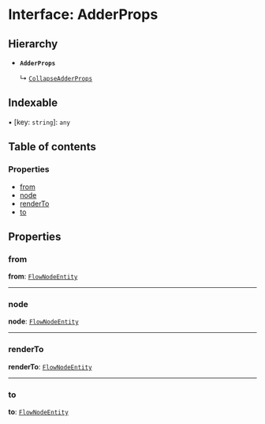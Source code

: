 # Interface: AdderProps

## Hierarchy

* **`AdderProps`**

  ↳ [`CollapseAdderProps`](/auto-docs/editor/interfaces/CollapseAdderProps.md)

## Indexable

▪ \[key: `string`]: `any`

## Table of contents

### Properties

* [from](/auto-docs/editor/interfaces/AdderProps.md#from)
* [node](/auto-docs/editor/interfaces/AdderProps.md#node)
* [renderTo](/auto-docs/editor/interfaces/AdderProps.md#renderto)
* [to](/auto-docs/editor/interfaces/AdderProps.md#to)

## Properties

### from

**from**: [`FlowNodeEntity`](/auto-docs/editor/classes/FlowNodeEntity-1.md)

***

### node

**node**: [`FlowNodeEntity`](/auto-docs/editor/classes/FlowNodeEntity-1.md)

***

### renderTo

**renderTo**: [`FlowNodeEntity`](/auto-docs/editor/classes/FlowNodeEntity-1.md)

***

### to

**to**: [`FlowNodeEntity`](/auto-docs/editor/classes/FlowNodeEntity-1.md)
